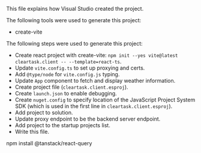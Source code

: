 This file explains how Visual Studio created the project.

The following tools were used to generate this project:
- create-vite

The following steps were used to generate this project:
- Create react project with create-vite: `npm init --yes vite@latest cleartask.client -- --template=react-ts`.
- Update `vite.config.ts` to set up proxying and certs.
- Add `@type/node` for `vite.config.js` typing.
- Update `App` component to fetch and display weather information.
- Create project file (`cleartask.client.esproj`).
- Create `launch.json` to enable debugging.
- Create `nuget.config` to specify location of the JavaScript Project System SDK (which is used in the first line in `cleartask.client.esproj`).
- Add project to solution.
- Update proxy endpoint to be the backend server endpoint.
- Add project to the startup projects list.
- Write this file.



npm install @tanstack/react-query
